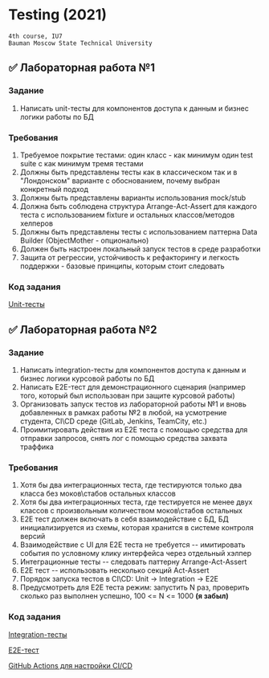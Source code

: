 # Testing (2021)

```
4th course, IU7
Bauman Moscow State Technical University
```

## :white_check_mark: Лабораторная работа №1

### Задание

1. Написать unit-тесты для компонентов доступа к данным и бизнес логики работы по БД

### Требования

1. Требуемое покрытие тестами: один класс - как минимум один test suite с как минимум тремя тестами
2. Должны быть представлены тесты как в классическом так и в "Лондонском" варианте с обоснованием, почему выбран конкретный подход
3. Должны быть представлены варианты использования mock/stub
4. Должна быть соблюдена структура Arrange-Act-Assert для каждого теста с использованием fixture и остальных классов/методов хелперов
5. Должны быть представлены тесты с использованием паттерна Data Builder (ObjectMother - опционально)
6. Должен быть настроен локальный запуск тестов в среде разработки
7. Защита от регрессии, устойчивость к рефакторингу и легкость поддержки - базовые принципы, которым стоит следовать

### Код задания

[Unit-тесты](./backend/test/unit)

## :white_check_mark: Лабораторная работа №2

### Задание

1. Написать integration-тесты для компонентов доступа к данным и бизнес логики курсовой работы по БД
2. Написать E2E-тест для демонстрационного сценария (например того, который был использован при защите курсовой работы)
3. Организовать запуск тестов из лабораторной работы №1 и вновь добавленных в рамках работы №2 в любой, на усмотрение студента, CI\CD среде (GitLab, Jenkins, TeamCity, etc.) 
4. Проимитировать действия из Е2Е теста с помощью средства для отправки запросов, снять лог с помощью средства захвата траффика

### Требования

1. Хотя бы два интеграционных теста, где тестируются только два класса без моков\стабов остальных классов
2. Хотя бы два интеграционных теста, где тестируется не менее двух классов с произвольным количеством моков\стабов остальных
3. Е2Е тест должен включать в себя взаимодействие с БД, БД инициализируется из схемы, которая хранится в системе контроля версий
4. Взаимодействие с UI для E2E теста не требуется -- имитировать события по условному клику интерфейса через отдельный хэлпер
5. Интеграционные тесты -- следовать паттерну Arrange-Act-Assert
6. Е2Е тест -- использовать несколько секций Act-Assert
7. Порядок запуска тестов в CI\CD: Unit → Integration → E2E
8. Предусмотреть для Е2Е теста режим: запустить N раз, проверить сколько раз выполнен успешно, 100 <= N <= 1000 **(я забыл)**

### Код задания

[Integration-тесты](./backend/test/integration)

[E2E-тест](./backend/test/e2e)

[GitHub Actions для настройки CI/CD](./.github/workflows/main.yml)
